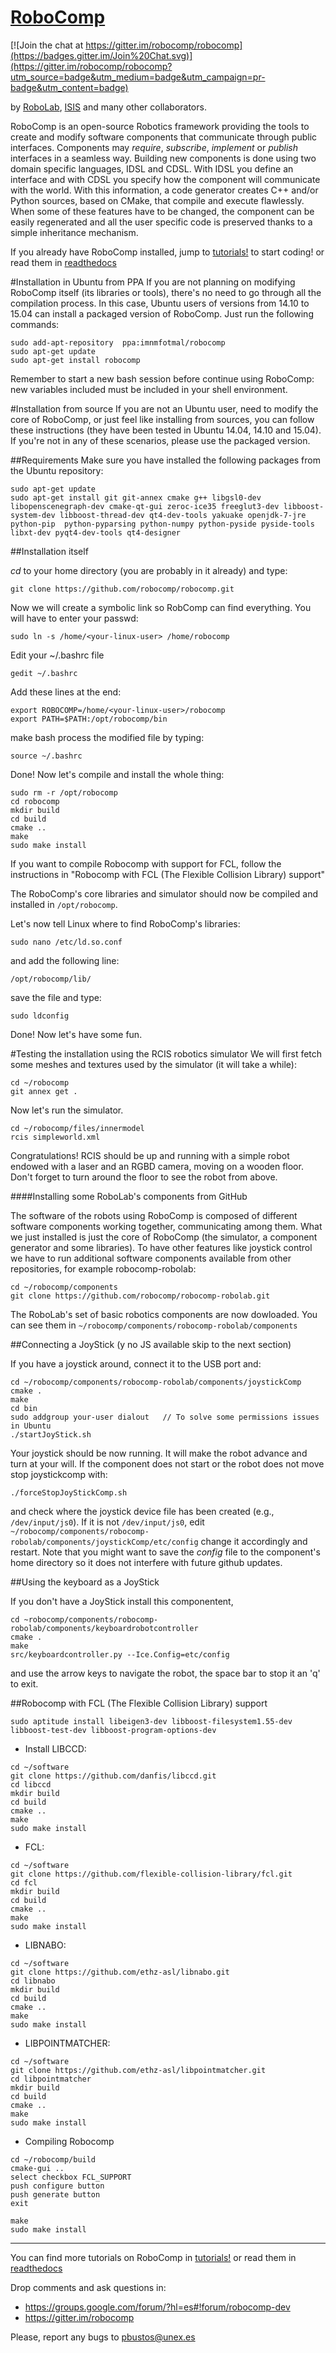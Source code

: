 [RoboComp](http://robocomp.net)
===============================

[![Join the chat at https://gitter.im/robocomp/robocomp](https://badges.gitter.im/Join%20Chat.svg)](https://gitter.im/robocomp/robocomp?utm_source=badge&utm_medium=badge&utm_campaign=pr-badge&utm_content=badge)

by [RoboLab](http://robolab.unex.es), [ISIS](http://www.grupoisis.uma.es/index.php?option=com_jresearch&view=staff&Itemid=3&lang=es) and many other collaborators.

RoboComp is an open-source Robotics framework providing the tools to create and modify software components that communicate through public interfaces. Components may *require*, *subscribe*, *implement* or *publish*
interfaces in a seamless way. Building new components is done using two domain specific languages, IDSL and CDSL. With IDSL you define an interface and with CDSL you specify how the component will communicate with the world. With this information, a code generator creates C++ and/or Python sources, based on CMake, that compile and execute flawlessly. When some of these features have to be changed, the component can be easily regenerated and all the user specific code is preserved thanks to a simple inheritance mechanism.

If you already have RoboComp installed, jump to [tutorials!](doc/README.md) to start coding! or read them in [readthedocs](http://robocomp.readthedocs.org/en/latest/)

#Installation in Ubuntu from PPA
If you are not planning on modifying RoboComp itself (its libraries or tools), there's no need to go through all the compilation process. In this case, Ubuntu users of versions from 14.10 to 15.04 can install a packaged version of RoboComp. Just run the following commands:

    sudo add-apt-repository  ppa:imnmfotmal/robocomp
    sudo apt-get update
    sudo apt-get install robocomp

Remember to start a new bash session before continue using RoboComp: new variables included must be included in your shell environment.


#Installation from source
If you are not an Ubuntu user, need to modify the core of RoboComp, or just feel like installing from sources, you can follow these instructions (they have been tested in Ubuntu 14.04, 14.10 and 15.04). If you're not in any of these scenarios, please use the packaged version.

##Requirements
Make sure you have installed the following packages from the Ubuntu repository:

    sudo apt-get update
    sudo apt-get install git git-annex cmake g++ libgsl0-dev libopenscenegraph-dev cmake-qt-gui zeroc-ice35 freeglut3-dev libboost-system-dev libboost-thread-dev qt4-dev-tools yakuake openjdk-7-jre python-pip  python-pyparsing python-numpy python-pyside pyside-tools libxt-dev pyqt4-dev-tools qt4-designer 
    
##Installation itself

*cd* to your home directory (you are probably in it already) and type:

    git clone https://github.com/robocomp/robocomp.git

Now we will create a symbolic link so RobComp can find everything. You will have to enter your passwd:

    sudo ln -s /home/<your-linux-user> /home/robocomp 
    
Edit your ~/.bashrc file 

    gedit ~/.bashrc

Add these lines at the end:

    export ROBOCOMP=/home/<your-linux-user>/robocomp
    export PATH=$PATH:/opt/robocomp/bin
   
make bash process the modified file by typing: 

    source ~/.bashrc

Done! Now let's compile and install the whole thing:

    sudo rm -r /opt/robocomp
    cd robocomp
    mkdir build
    cd build
    cmake ..
    make
    sudo make install

If you want to compile Robocomp with support for FCL, follow the instructions in "Robocomp with FCL (The Flexible Collision Library) support"

The RoboComp's core libraries and simulator should now be compiled and installed in `/opt/robocomp`.

Let's now tell Linux where to find RoboComp's libraries:

    sudo nano /etc/ld.so.conf

and add the following line:

    /opt/robocomp/lib/
   
save the file and type:

    sudo ldconfig

Done! Now let's have some fun.

#Testing the installation using the RCIS robotics simulator
We will first fetch some meshes and textures used by the simulator (it will take a while):

    cd ~/robocomp
    git annex get .
    
Now let's run the simulator. 

    cd ~/robocomp/files/innermodel
    rcis simpleworld.xml
    
Congratulations! RCIS should be up and running with a simple robot endowed with a laser and an RGBD camera, moving on a wooden floor. Don't forget to turn around the floor to see the robot from above.
 
####Installing some RoboLab's components from GitHub

The software of the robots using RoboComp is composed of different software components working together, communicating among them. What we just installed is just the core of RoboComp (the simulator, a component generator and some libraries). To have other features like joystick control we have to run additional software components available from other repositories, for example robocomp-robolab:

    cd ~/robocomp/components
    git clone https://github.com/robocomp/robocomp-robolab.git
    
The RoboLab's set of basic robotics components are now dowloaded. You can see them in `~/robocomp/components/robocomp-robolab/components`

##Connecting a JoyStick (y no JS available skip to the next section)

If you have a joystick around, connect it to the USB port and:

    cd ~/robocomp/components/robocomp-robolab/components/joystickComp
    cmake .
    make
    cd bin
    sudo addgroup your-user dialout   // To solve some permissions issues in Ubuntu
    ./startJoyStick.sh 
    
Your joystick should be now running. It will make the robot advance and turn at your will. If the component does not start or the robot does not move stop joystickcomp with:

    ./forceStopJoyStickComp.sh
    
and check where the joystick device file has been created (e.g., `/dev/input/js0`). If it is not `/dev/input/js0`, edit `~/robocomp/components/robocomp-robolab/components/joystickComp/etc/config` change it accordingly and restart. Note that you might want to save the *config* file to the component's home directory so it does not interfere with future github updates.


##Using the keyboard as a JoyStick

If you don't have a JoyStick install this componentent,

    cd ~robocomp/components/robocomp-robolab/components/keyboardrobotcontroller
    cmake .
    make
    src/keyboardcontroller.py --Ice.Config=etc/config
    
and use the arrow keys to navigate the robot, the space bar to stop it an 'q' to exit.


##Robocomp with FCL (The Flexible Collision Library) support
```
sudo aptitude install libeigen3-dev libboost-filesystem1.55-dev libboost-test-dev libboost-program-options-dev
```
- Install LIBCCD:
```
cd ~/software
git clone https://github.com/danfis/libccd.git
cd libccd
mkdir build
cd build
cmake ..
make
sudo make install
```
- FCL:
```
cd ~/software
git clone https://github.com/flexible-collision-library/fcl.git
cd fcl
mkdir build
cd build
cmake ..
make
sudo make install
```
- LIBNABO:
```
cd ~/software
git clone https://github.com/ethz-asl/libnabo.git
cd libnabo
mkdir build
cd build
cmake ..
make
sudo make install
```
- LIBPOINTMATCHER:
```
cd ~/software
git clone https://github.com/ethz-asl/libpointmatcher.git
cd libpointmatcher
mkdir build
cd build
cmake ..
make
sudo make install
```
- Compiling Robocomp
```
cd ~/robocomp/build
cmake-gui ..
select checkbox FCL_SUPPORT
push configure button
push generate button
exit

make
sudo make install
```
---------------------------------------------------------------------
You can find more tutorials on RoboComp in [tutorials!](doc/README.md) or read them in [readthedocs](http://robocomp.readthedocs.org/en/latest/)

Drop comments and ask questions in:

- https://groups.google.com/forum/?hl=es#!forum/robocomp-dev
- https://gitter.im/robocomp

Please, report any bugs to pbustos@unex.es



    
    
    



